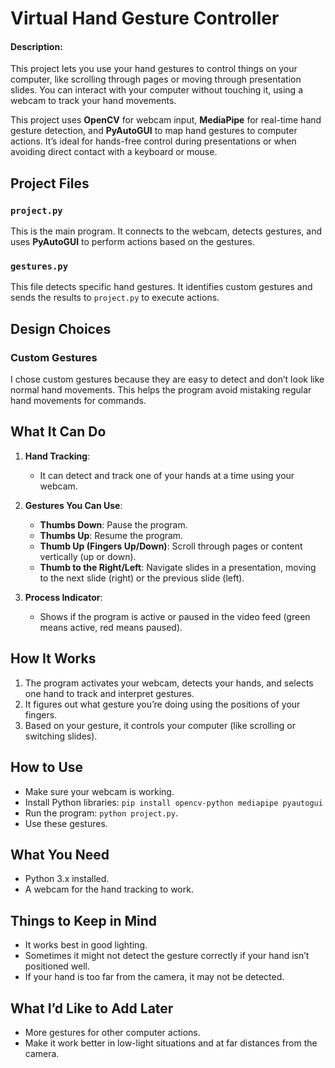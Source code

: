 # Virtual Hand Gesture Controller

#### Description:
This project lets you use your hand gestures to control things on your computer, like scrolling through pages or moving through presentation slides. You can interact with your computer without touching it, using a webcam to track your hand movements.

This project uses **OpenCV** for webcam input, **MediaPipe** for real-time hand gesture detection, and **PyAutoGUI** to map hand gestures to computer actions. It’s ideal for hands-free control during presentations or when avoiding direct contact with a keyboard or mouse.

## Project Files  
### `project.py`  
This is the main program. It connects to the webcam, detects gestures, and uses **PyAutoGUI** to perform actions based on the gestures.  

### `gestures.py`  
This file detects specific hand gestures. It identifies custom gestures and sends the results to `project.py` to execute actions.  

## Design Choices  
### Custom Gestures  
I chose custom gestures because they are easy to detect and don’t look like normal hand movements. This helps the program avoid mistaking regular hand movements for commands.  

## **What It Can Do**
1. **Hand Tracking**:
   - It can detect and track one of your hands at a time using your webcam.

2. **Gestures You Can Use**:
   - **Thumbs Down**: Pause the program.
   - **Thumbs Up**: Resume the program.
   - **Thumb Up (Fingers Up/Down)**: Scroll through pages or content vertically (up or down).
   - **Thumb to the Right/Left**: Navigate slides in a presentation, moving to the next slide (right) or the previous slide (left).

3. **Process Indicator**:
   - Shows if the program is active or paused in the video feed (green means active, red means paused).

## **How It Works**
1. The program activates your webcam, detects your hands, and selects one hand to track and interpret gestures.
2. It figures out what gesture you’re doing using the positions of your fingers.
3. Based on your gesture, it controls your computer (like scrolling or switching slides).

## **How to Use**
- Make sure your webcam is working.
- Install Python libraries: `pip install opencv-python mediapipe pyautogui
`
- Run the program: `python project.py`.
- Use these gestures.

## **What You Need**
- Python 3.x installed.
- A webcam for the hand tracking to work.

## **Things to Keep in Mind**
- It works best in good lighting.
- Sometimes it might not detect the gesture correctly if your hand isn’t positioned well.
- If your hand is too far from the camera, it may not be detected.

## **What I’d Like to Add Later**
- More gestures for other computer actions.
- Make it work better in low-light situations and at far distances from the camera.
